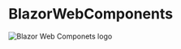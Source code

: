 # BlazorWebComponents

![Blazor Web Componets logo](https://raw.githubusercontent.com/ostomachion/blazor.webcomponents/main/icon.png)

